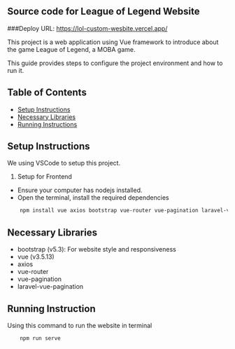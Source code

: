 ## Source code for League of Legend Website
###Deploy URL: https://lol-custom-wesbite.vercel.app/ 

This project is a web application using Vue framework to introduce about the game League of Legend, a MOBA game.

This guide provides steps to configure the project environment and how to run it.

## Table of Contents

- [Setup Instructions](#setup-instructions)
- [Necessary Libraries](#necessary-libraries)
- [Running Instructions](#running-instructions)

## Setup Instructions

We using VSCode to setup this project.

1. Setup for Frontend

- Ensure your computer has nodejs installed.
- Open the terminal, install the required dependencies

```bash
    npm install vue axios bootstrap vue-router vue-pagination laravel-vue-pagination
```

## Necessary Libraries

- bootstrap (v5.3): For website style and responsiveness
- vue (v3.5.13)
- axios
- vue-router
- vue-pagination
- laravel-vue-pagination

## Running Instruction

Using this command to run the website in terminal

```bash
    npm run serve
```
